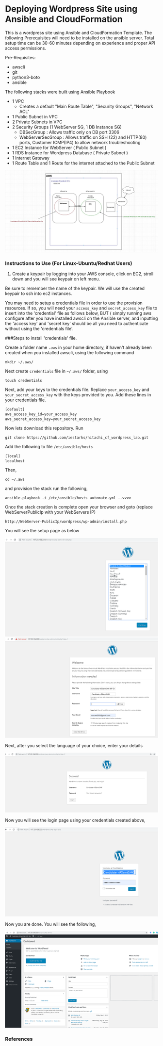 # Deploying Wordpress Site using Ansible and CloudFormation

This is a wordpress site using Ansible and CloudFormation Template. 
The following Prerequisites will need to be installed on the ansible server. 
Total setup time can be 30-60 minutes depending on experience and proper API access permissions. 

Pre-Requisites:
- awscli
- git
- python3-boto
- ansible

The following stacks were built using Ansible Playbook

  - 1 VPC
      - Creates a default "Main Route Table", "Security Groups", "Network ACL"
  - 1 Public Subnet in VPC
  - 2 Private Subnets in VPC  
  - 2 Security Groups (1 WebServer SG, 1 DB Instance SG)
      - DBSecGroup : Allows traffic only on DB port 3306
      - WebServerSecGroup : Allows traffic on SSH (22) and HTTP(80) ports, Customer ICMP(IP4) to allow network troubleshooting   
  - 1 EC2 Instance for WebServer ( Public Subnet )  
  - 1 RDS Instance for Wordpress Database ( Private Subnet )
  - 1 Internet Gateway
  - 1 Route Table and 1 Route for the internet attached to the Public Subnet

<img src="Candidate-nRXamt0J4K-CF.drawio.JPG">

### Instructions to Use (For Linux-Ubuntu/Redhat Users)

1. Create a keypair by logging into your AWS console, click on EC2, stroll down and you will see keypair on left menu. 

Be sure to remember the name of the keypair. We will use the created keypair to ssh into ec2 instances.

You may need to setup a credentials file in order to use the provision resources. If so, you will need your `access_key` and `secret_access_key` file to insert into the 'credential' file as follows below, BUT ( simply running aws configure after you have installed awscli on the Ansible server, and inputting the 'access key' and 'secret key' should be all you need to authenticate without using the 'credentials file'.

###Steps to install 'credentials' file.

Create a folder name `.aws` in your home directory, if haven't already been created when you installed awscli, using the following command

```
mkdir ~/.aws/
```

Next create `credentials` file in `~/.aws/` folder, using

```
touch credentials
```

Next, add your keys to the credentials file. 
Replace `your_access_key` and `your_secret_access_key` with the keys provided to you. Add these lines in your credentials file.

```
[default]
aws_access_key_id=your_access_key
aws_secret_access_key=your_secret_access_key
```

Now lets download this repository. Run

```
git clone https://github.com/iestarks/hitachi_cf_wordpress_lab.git
```

Add the following to file `/etc/ansible/hosts`

```
[local]
localhost
```

Then,

```
cd ~/.aws
```

and provision the stack run the following,

```
ansible-playbook -i /etc/ansible/hosts automate.yml --vvvv
```

Once the stack creation is complete open your browser and goto  (replace WebServerPublicIp with your WebServers IP)

```
http://WebServer-PublicIp/wordpress/wp-admin/install.php
```

You will see the setup page as below 

<img src="Wordpress_Menu_page.png">

<img src="Wordpress_Install_page.png">

Next, after you select the language of your choice, enter your details 

<img src="Wordpress_Login_page.png">

Now you will see the login page using your credentials created above,

<img src="Wordpress_Login2_page.png">

Now you are done. You will see the following,

<img src="Wordpress_CompleteMenu_page.png">

### References
